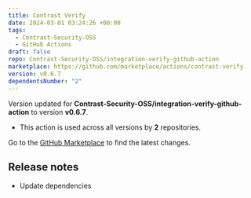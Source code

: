 ```yaml
---
title: Contrast Verify
date: 2024-03-01 03:24:26 +00:00
tags:
  - Contrast-Security-OSS
  - GitHub Actions
draft: false
repo: Contrast-Security-OSS/integration-verify-github-action
marketplace: https://github.com/marketplace/actions/contrast-verify
version: v0.6.7
dependentsNumber: "2"
---
```



Version updated for **Contrast-Security-OSS/integration-verify-github-action** to version **v0.6.7**.
- This action is used across all versions by **2** repositories.

Go to the [GitHub Marketplace](https://github.com/marketplace/actions/contrast-verify) to find the latest changes.

## Release notes

- Update dependencies
